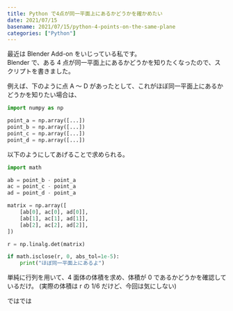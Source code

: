 ```yaml
---
title: Python で4点が同一平面上にあるかどうかを確かめたい
date: 2021/07/15
basename: 2021/07/15/python-4-points-on-the-same-plane
categories: ["Python"]
---
```


最近は Blender Add-on をいじっている私です。  
Blender で、ある 4 点が同一平面上にあるかどうかを知りたくなったので、スクリプトを書きました。

例えば、下のように点 A ～ D があったとして、これがほぼ同一平面上にあるかどうかを知りたい場合は、

```python
import numpy as np

point_a = np.array([...])
point_b = np.array([...])
point_c = np.array([...])
point_d = np.array([...])
```

以下のようにしてあげることで求められる。

```python
import math

ab = point_b - point_a
ac = point_c - point_a
ad = point_d - point_a

matrix = np.array([
    [ab[0], ac[0], ad[0]],
    [ab[1], ac[1], ad[1]],
    [ab[2], ac[2], ad[2]],
])

r = np.linalg.det(matrix)

if math.isclose(r, 0, abs_tol=1e-5):
    print("ほぼ同一平面上にあるよ")
```

単純に行列を用いて、4 面体の体積を求め、体積が 0 であるかどうかを確認しているだけ。
(実際の体積は r の 1/6 だけど、今回は気にしない)

ではでは
